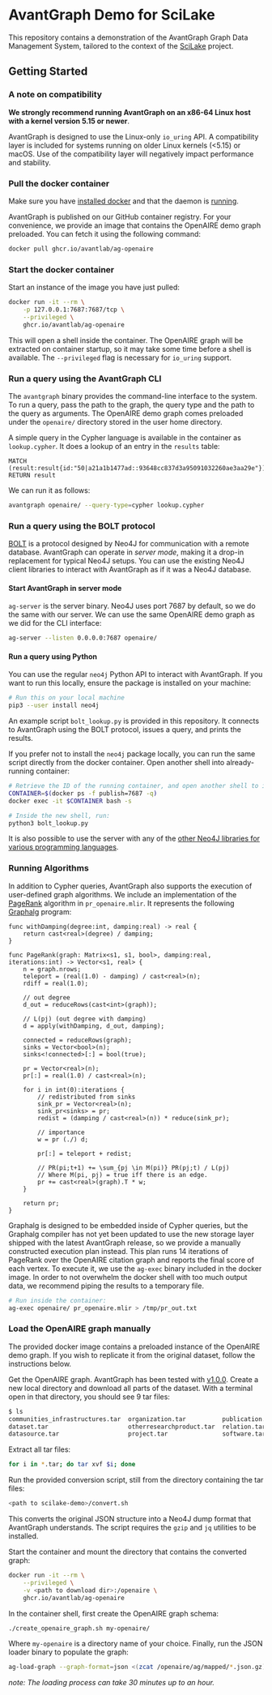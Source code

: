 # AvantGraph Demo for SciLake
This repository contains a demonstration of the AvantGraph Graph Data Management System, tailored to the context of the [SciLake](https://scilake.eu/) project.

## Getting Started

### A note on compatibility
**We strongly recommend running AvantGraph on an x86-64 Linux host with a kernel version 5.15 or newer**.

AvantGraph is designed to use the Linux-only `io_uring` API.
A compatibility layer is included for systems running on older Linux kernels (<5.15) or macOS.
Use of the compatibility layer will negatively impact performance and stability.

### Pull the docker container
Make sure you have [installed docker](https://docs.docker.com/engine/install/) and that the daemon is [running](https://docs.docker.com/config/daemon/start/).

AvantGraph is published on our GitHub container registry.
For your convenience, we provide an image that contains the OpenAIRE demo graph preloaded.
You can fetch it using the following command:

```bash
docker pull ghcr.io/avantlab/ag-openaire
```

### Start the docker container
Start an instance of the image you have just pulled:

```bash
docker run -it --rm \
    -p 127.0.0.1:7687:7687/tcp \
    --privileged \
    ghcr.io/avantlab/ag-openaire
```

This will open a shell inside the container.
The OpenAIRE graph will be extracted on container startup, so it may take some time before a shell is available.
The `--privileged` flag is necessary for `io_uring` support.

### Run a query using the AvantGraph CLI
The `avantgraph` binary provides the command-line interface to the system.
To run a query, pass the path to the graph, the query type and the path to the query as arguments.
The OpenAIRE demo graph comes preloaded under the `openaire/` directory stored in the user home directory.

A simple query in the Cypher language is available in the container as `lookup.cypher`.
It does a lookup of an entry in the `results` table:

```cypher
MATCH (result:result{id:"50|a21a1b1477ad::93648cc837d3a95091032260ae3aa29e"})
RETURN result
```

We can run it as follows:

```bash
avantgraph openaire/ --query-type=cypher lookup.cypher
```

### Run a query using the BOLT protocol
[BOLT](https://neo4j.com/docs/bolt/current/bolt/) is a protocol designed by Neo4J for communication with a remote database.
AvantGraph can operate in *server mode*, making it a drop-in replacement for typical Neo4J setups.
You can use the existing Neo4J client libraries to interact with AvantGraph as if it was a Neo4J database.

#### Start AvantGraph in server mode
`ag-server` is the server binary.
Neo4J uses port 7687 by default, so we do the same with our server.
We can use the same OpenAIRE demo graph as we did for the CLI interface:

```bash
ag-server --listen 0.0.0.0:7687 openaire/
```

#### Run a query using Python
You can use the regular `neo4j` Python API to interact with AvantGraph.
If you want to run this locally, ensure the package is installed on your machine:

```bash
# Run this on your local machine
pip3 --user install neo4j
```

An example script `bolt_lookup.py` is provided in this repository.
It connects to AvantGraph using the BOLT protocol, issues a query, and prints the results.

If you prefer not to install the `neo4j` package locally, you can run the same script directly from the docker container.
Open another shell into already-running container:

```bash
# Retrieve the ID of the running container, and open another shell to it.
CONTAINER=$(docker ps -f publish=7687 -q)
docker exec -it $CONTAINER bash -s

# Inside the new shell, run:
python3 bolt_lookup.py
```

It is also possible to use the server with any of the [other Neo4J libraries for various programming languages](https://neo4j.com/docs/create-applications/).

### Running Algorithms
In addition to Cypher queries, AvantGraph also supports the execution of user-defined graph algorithms.
We include an implementation of the [PageRank](https://en.wikipedia.org/wiki/PageRank) algorithm in `pr_openaire.mlir`.
It represents the following [Graphalg](https://repository.tudelft.nl/islandora/object/uuid%3A1b5f0236-87f2-41f0-8af8-0911cb3b4d54) program:

```
func withDamping(degree:int, damping:real) -> real {
    return cast<real>(degree) / damping;
}

func PageRank(graph: Matrix<s1, s1, bool>, damping:real, iterations:int) -> Vector<s1, real> {
    n = graph.nrows;
    teleport = (real(1.0) - damping) / cast<real>(n);
    rdiff = real(1.0);

    // out degree
    d_out = reduceRows(cast<int>(graph));

    // L(pj) (out degree with damping)
    d = apply(withDamping, d_out, damping);

    connected = reduceRows(graph);
    sinks = Vector<bool>(n);
    sinks<!connected>[:] = bool(true);

    pr = Vector<real>(n);
    pr[:] = real(1.0) / cast<real>(n);

    for i in int(0):iterations {
        // redistributed from sinks
        sink_pr = Vector<real>(n);
        sink_pr<sinks> = pr;
        redist = (damping / cast<real>(n)) * reduce(sink_pr);

        // importance
        w = pr (./) d;

        pr[:] = teleport + redist;

        // PR(pi;t+1) += \sum_{pj \in M(pi)} PR(pj;t) / L(pj)
        // Where M(pi, pj) = true iff there is an edge.
        pr += cast<real>(graph).T * w;
    }

    return pr;
}
```

Graphalg is designed to be embedded inside of Cypher queries, but the Graphalg compiler has not yet been updated to use the new storage layer shipped with the latest AvantGraph release, so we provide a manually constructed execution plan instead.
This plan runs 14 iterations of PageRank over the OpenAIRE citation graph and reports the final score of each vertex.
To execute it, we use the `ag-exec` binary included in the docker image.
In order to not overwhelm the docker shell with too much output data, we recommend piping the results to a temporary file.

```bash
# Run inside the container:
ag-exec openaire/ pr_openaire.mlir > /tmp/pr_out.txt
```

### Load the OpenAIRE graph manually
The provided docker image contains a preloaded instance of the OpenAIRE demo graph.
If you wish to replicate it from the original dataset, follow the instructions below.

Get the OpenAIRE graph. AvantGraph has been tested with [v1.0.0](https://doi.org/10.5281/zenodo.7490192).
Create a new local directory and download all parts of the dataset.
With a terminal open in that directory, you should see 9 tar files:

```bash
$ ls
communities_infrastructures.tar  organization.tar          publication.tar
dataset.tar                      otherresearchproduct.tar  relation.tar
datasource.tar                   project.tar               software.tar
```

Extract all tar files:

```bash
for i in *.tar; do tar xvf $i; done
```

Run the provided conversion script, still from the directory containing the tar files:

```bash
<path to scilake-demo>/convert.sh
```

This converts the original JSON structure into a Neo4J dump format that AvantGraph understands.
The script requires the `gzip` and `jq` utilities to be installed.

Start the container and mount the directory that contains the converted graph:

```bash
docker run -it --rm \
    --privileged \
    -v <path to download dir>:/openaire \
    ghcr.io/avantlab/ag-openaire
```

In the container shell, first create the OpenAIRE graph schema:

```bash
./create_openaire_graph.sh my-openaire/
```

Where `my-openaire` is a directory name of your choice.
Finally, run the JSON loader binary to populate the graph:

```bash
ag-load-graph --graph-format=json <(zcat /openaire/ag/mapped/*.json.gz) my_openaire/
```

*note: The loading process can take 30 minutes up to an hour.*
